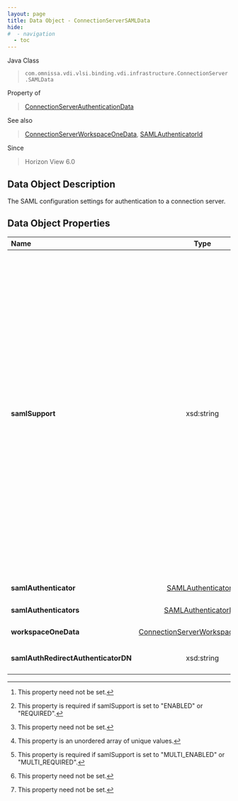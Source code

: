 ```yaml
---
layout: page
title: Data Object - ConnectionServerSAMLData
hide:
#  - navigation
  - toc
---
```






Java Class
> `com.omnissa.vdi.vlsi.binding.vdi.infrastructure.ConnectionServer.SAMLData`

Property of
> [ConnectionServerAuthenticationData](.vdi.infrastructure.ConnectionServer.AuthenticationData.md#field_detail)

See also
> [ConnectionServerWorkspaceOneData](../2406/vdi.infrastructure.ConnectionServer.WorkspaceOneData.md), [SAMLAuthenticatorId](../2406/vdi.entity.SAMLAuthenticatorId.md)

Since
> Horizon View 6.0


## Data Object Description

The SAML configuration settings for authentication to a connection server.

## Data Object Properties

 Name | Type | Description
:---|:---:|:---
**samlSupport**|  xsd:string|  SAML support option.<br>* This property will be one of:<br><table><tr><th>Value</th><th>Description</th></tr><tr><td>"ENABLED"</td><td>This property is deprecated. Please use MULTI_ENABLED instead of ENABLED. Indicates that the Saml support is enabled but optional.</td></tr><tr><td>"REQUIRED"</td><td>This property is deprecated. Please use MULTI_REQUIRED instead of REQUIRED. Indicates that the Saml support is necessary.</td></tr><tr><td>"DISABLED"</td><td>Indicates that the Saml support is disabled.</td></tr><tr><td>"MULTI_ENABLED"</td><td>Indicates that the Saml multi auth support is enabled.</td></tr><tr><td>"MULTI_REQUIRED"</td><td>Indicates that the Saml multi auth support is mandatory.</td></tr></table>
**samlAuthenticator**| [SAMLAuthenticatorId](../2406/vdi.entity.SAMLAuthenticatorId.md)| **Deprecated.**_use[samlAuthenticators](vdi.infrastructure.ConnectionServer.SAMLData.md#samlAuthenticators) instead of this samlAuthenticator. _ [^1] [^251]
**samlAuthenticators**| [SAMLAuthenticatorId[]](../2406/vdi.entity.SAMLAuthenticatorId.md)|  List of SamlAuthenticators to use.  **_Since_** Horizon 7.0 [^1] [^14] [^252]
**workspaceOneData**| [ConnectionServerWorkspaceOneData](../2406/vdi.infrastructure.ConnectionServer.WorkspaceOneData.md)|  Workspace ONE data to use.  **_Since_** Horizon 7.2 [^1]
**samlAuthRedirectAuthenticatorDN**|  xsd:string|  Indicates the dn where user will redirected in case of sp initiated saml auth. [^1]


 


[^1]: This property need not be set.
[^14]: This property is an unordered array of unique values.
[^251]: This property is required if samlSupport is set to "ENABLED" or "REQUIRED".
[^252]: This property is required if samlSupport is set to "MULTI_ENABLED" or "MULTI_REQUIRED".